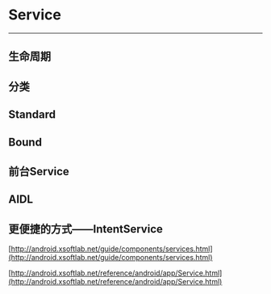 # Service

***

## 生命周期

## 分类

## Standard

## Bound

## 前台Service

## AIDL

## 更便捷的方式——IntentService

[http://android.xsoftlab.net/guide/components/services.html](http://android.xsoftlab.net/guide/components/services.html)

[http://android.xsoftlab.net/reference/android/app/Service.html](http://android.xsoftlab.net/reference/android/app/Service.html)